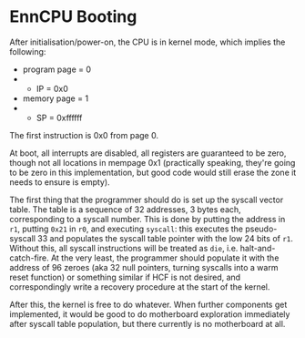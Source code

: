 # EnnCPU Booting

After initialisation/power-on, the CPU is in kernel mode, which implies the following:

- program page = 0
- - IP = 0x0
- memory page = 1
- - SP = 0xffffff

The first instruction is 0x0 from page 0.

At boot, all interrupts are disabled, all registers are guaranteed to be zero, though not all locations in mempage 0x1 (practically speaking, they're going to be zero in this implementation, but good code would still erase the zone it needs to ensure is empty).

The first thing that the programmer should do is set up the syscall vector table. The table is a sequence of 32 addresses, 3 bytes each, corresponding to a syscall number. This is done by putting the address in `r1`, putting `0x21` in `r0`, and executing `syscall`: this executes the pseudo-syscall 33 and populates the syscall table pointer with the low 24 bits of `r1`. Without this, all syscall instructions will be treated as `die`, i.e. halt-and-catch-fire. At the very least, the programmer should populate it with the address of 96 zeroes (aka 32 null pointers, turning syscalls into a warm reset function) or something similar if HCF is not desired, and correspondingly write a recovery procedure at the start of the kernel.

After this, the kernel is free to do whatever. When further components get implemented, it would be good to do motherboard exploration immediately after syscall table population, but there currently is no motherboard at all.
